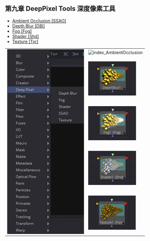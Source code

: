 ## 第九章 DeepPixel Tools 深度像素工具

- [Ambient Occlusion [SSAO]](./Ambient%20Occlusion%20[SSAO].md)
- [Depth Blur [DBl]](./Depth%20Blur%20[DBl].md)
- [Fog [Fog]](./Fog%20[Fog].md)
- [Shader [Shd]](./Shader%20[Shd].md)
- [Texture [Txr]](./Texture%20[Txr].md)

<table id="img">
  <tr>
    <td rowspan="6"><img src="images/DeepPixel_index.png" alt="DeepPixel_index"></td>
    <td><img src="images/index_AmbientOcclusion.png" alt="index_AmbientOcclusion"></td>
  </tr>
  <tr>
    <td><img src="images/index_DepthBlur.jpg" alt="index_DepthBlur"></td>
  </tr>
  <tr>
    <td><img src="images/index_Fog.jpg" alt="index_Fog"></td>
  </tr>
  <tr>
    <td><img src="images/index_Shader.jpg" alt="index_Shader"></td>
  </tr>
  <tr>
    <td><img src="images/index_Texture.jpg" alt="index_Texture"></td>
  </tr>
</table>



